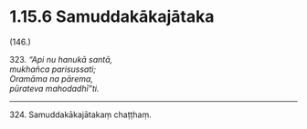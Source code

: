 

# 1.15.6 Samuddakākajātaka




(146.)

323\. _“Api nu hanukā santā,_  
_mukhañca parisussati;_  
_Oramāma na pārema,_  
_pūrateva mahodadhī”ti._  


---

324\. Samuddakākajātakaṃ chaṭṭhaṃ.





